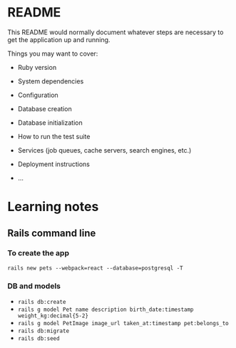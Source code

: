 # README

This README would normally document whatever steps are necessary to get the
application up and running.

Things you may want to cover:

* Ruby version

* System dependencies

* Configuration

* Database creation

* Database initialization

* How to run the test suite

* Services (job queues, cache servers, search engines, etc.)

* Deployment instructions

* ...

# Learning notes

## Rails command line
### To create the app
`rails new pets --webpack=react --database=postgresql -T`
### DB and models
- `rails db:create`
- `rails g model Pet name description birth_date:timestamp weight_kg:decimal{5-2}`
- `rails g model PetImage image_url taken_at:timestamp pet:belongs_to`
- `rails db:migrate`
- `rails db:seed`
